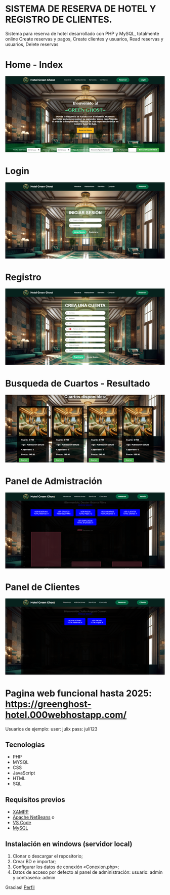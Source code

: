 # SISTEMA DE RESERVA DE HOTEL Y REGISTRO DE CLIENTES.
Sistema para reserva de hotel desarrollado con PHP y MySQL, totalmente online
Create reservas y pagos, Create clientes y usuarios, Read reservas y usuarios, Delete reservas

# Home - Index
![Index](https://github.com/LOLcodigopau11/WebHotelPHP/blob/main/img/indexIMG.png)

# Login
![Login](https://github.com/LOLcodigopau11/WebHotelPHP/blob/main/img/loginIMG.png)

# Registro
![Registro](https://github.com/LOLcodigopau11/WebHotelPHP/blob/main/img/RegistroIMG.png)

# Busqueda de Cuartos - Resultado
![Busqueda](https://github.com/LOLcodigopau11/WebHotelPHP/blob/main/img/BusquedaIMG.png)

# Panel de Admistración
![P-Admin](https://github.com/LOLcodigopau11/WebHotelPHP/blob/main/img/panelAdminIMG.png)

# Panel de Clientes
![P-Cliente](https://github.com/LOLcodigopau11/WebHotelPHP/blob/main/img/panelClienteIMG.png)

# Pagina web funcional hasta 2025: https://greenghost-hotel.000webhostapp.com/
Usuarios de ejemplo: 
  user: julix
  pass: juli123

## Tecnologías
- PHP
- MYSQL
- CSS
- JavaScript
- HTML
- SQL

## Requisitos previos

- [XAMPP](https://www.apachefriends.org/es/index.html)
- [Apache NetBeans](https://netbeans.apache.org/front/main/download/) o
- [VS Code](https://code.visualstudio.com/)
- [MySQL](https://dev.mysql.com/downloads/) 

## Instalación en windows (servidor local)
1. Clonar o descargar el repositorio;
2. Crear BD e importar;
3. Configurar los datos de conexión «Conexion.php»;
4. Datos de acceso por defecto al panel de administración: 
usuario: admin y contraseña: admin

Gracias!
[Perfil](https://github.com/LOLcodigopau11)
